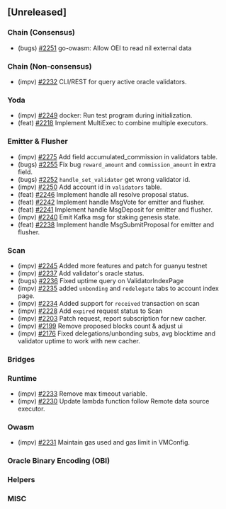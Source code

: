 <!--
(feat): New feature
(impv): Improvement / Enhancement
(docs): Documentation
(bugs): Bug fixes
(chore): Chore/cleanup work
-->

## [Unreleased]

### Chain (Consensus)

- (bugs) [\#2251](https://github.com/bandprotocol/bandchain/pull/2251)  go-owasm: Allow OEI to read nil external data

### Chain (Non-consensus)

- (impv) [\#2232](https://github.com/bandprotocol/bandchain/pull/2218) CLI/REST for query active oracle validators.

### Yoda

- (impv) [\#2249](https://github.com/bandprotocol/bandchain/pull/2249) docker: Run test program during initialization.
- (feat) [\#2218](https://github.com/bandprotocol/bandchain/pull/2218) Implement MultiExec to combine multiple executors.

### Emitter & Flusher

- (impv) [\#2275](https://github.com/bandprotocol/bandchain/pull/2275) Add field accumulated_commission in validators table.
- (bugs) [\#2255](https://github.com/bandprotocol/bandchain/pull/2255) Fix bug `reward_amount` and `commission_amount` in extra field.
- (bugs) [\#2252](https://github.com/bandprotocol/bandchain/pull/2252) `handle_set_validator` get wrong validator id.
- (impv) [\#2250](https://github.com/bandprotocol/bandchain/pull/2250) Add account id in `validators` table.
- (feat) [\#2246](https://github.com/bandprotocol/bandchain/pull/2246) Implement handle all resolve proposal status.
- (feat) [\#2242](https://github.com/bandprotocol/bandchain/pull/2242) Implement handle MsgVote for emitter and flusher.
- (feat) [\#2241](https://github.com/bandprotocol/bandchain/pull/2241) Implement handle MsgDeposit for emitter and flusher.
- (impv) [\#2240](https://github.com/bandprotocol/bandchain/pull/2240) Emit Kafka msg for staking genesis state.
- (feat) [\#2238](https://github.com/bandprotocol/bandchain/pull/2238) Implement handle MsgSubmitProposal for emitter and flusher.

### Scan

- (impv) [\#2245](https://github.com/bandprotocol/bandchain/pull/2245) Added more features and patch for guanyu testnet
- (impv) [\#2237](https://github.com/bandprotocol/bandchain/pull/2237/files) Add validator's oracle status.
- (bugs) [\#2236](https://github.com/bandprotocol/bandchain/pull/2236) Fixed uptime query on ValidatorIndexPage
- (impv) [\#2235](https://github.com/bandprotocol/bandchain/pull/2235) added `unbonding` and `redelegate` tabs to account index page.
- (impv) [\#2234](https://github.com/bandprotocol/bandchain/pull/2234) Added support for `received` transaction on scan
- (impv) [\#2228](https://github.com/bandprotocol/bandchain/pull/2228) Add `expired` request status to Scan
- (impv) [\#2203](https://github.com/bandprotocol/bandchain/pull/2203/files) Patch request, report subscription for new cacher.
- (impv) [\#2199](https://github.com/bandprotocol/bandchain/pull/2199) Remove proposed blocks count & adjust ui
- (impv) [\#2176](https://github.com/bandprotocol/bandchain/pull/2176/files) Fixed delegations/unbonding subs, avg blocktime and validator uptime to work with new cacher.

### Bridges

### Runtime

- (impv) [\#2233](https://github.com/bandprotocol/bandchain/pull/2233) Remove max timeout variable.
- (impv) [\#2230](https://github.com/bandprotocol/bandchain/pull/2230) Update lambda function follow Remote data source executor.

### Owasm

- (impv) [\#2231](https://github.com/bandprotocol/bandchain/pull/2231) Maintain gas used and gas limit in VMConfig.

### Oracle Binary Encoding (OBI)

### Helpers

### MISC

